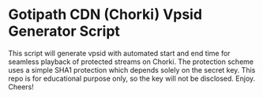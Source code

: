 # Gotipath CDN (Chorki) Vpsid Generator Script
This script will generate vpsid with automated start and end time for seamless playback of protected streams on Chorki. The protection scheme uses a simple SHA1 protection which depends solely on the secret key. This repo is for educational purpose only, so the key will not be disclosed. Enjoy.
Cheers!
